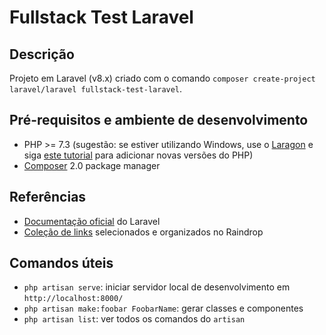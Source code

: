 # Fullstack Test Laravel

## Descrição

Projeto em Laravel (v8.x) criado com o comando `composer create-project laravel/laravel fullstack-test-laravel`.

## Pré-requisitos e ambiente de desenvolvimento

- PHP >= 7.3 (sugestão: se estiver utilizando Windows, use o [Laragon](https://laragon.org/download/) e siga [este tutorial](https://forum.laragon.org/topic/166/tutorial-how-to-add-another-php-version) para adicionar novas versões do PHP)
- [Composer](https://getcomposer.org/) 2.0 package manager

## Referências

- [Documentação oficial](https://laravel.com/docs/8.x) do Laravel
- [Coleção de links](https://raindrop.io/fromagio-cristiano/penze-laravel-5191096) selecionados e organizados no Raindrop

## Comandos úteis

- `php artisan serve`: iniciar servidor local de desenvolvimento em `http://localhost:8000/`
- `php artisan make:foobar FoobarName`: gerar classes e componentes
- `php artisan list`: ver todos os comandos do `artisan`
